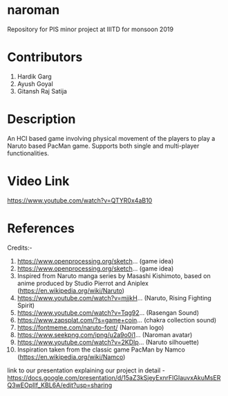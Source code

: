 # naroman
Repository for PIS minor project at IIITD for monsoon 2019

# Contributors
1. Hardik Garg
2. Ayush Goyal
3. Gitansh Raj Satija

# Description
An HCI based game involving physical movement of the players to play a Naruto based PacMan game. Supports both single and multi-player functionalities.

# Video Link
https://www.youtube.com/watch?v=QTYR0x4aB10

# References
Credits:-
1. https://www.openprocessing.org/sketch... (game idea)
2. https://www.openprocessing.org/sketch... (game idea)
3. Inspired from Naruto manga series by Masashi Kishimoto, based on anime produced by Studio Pierrot and Aniplex (https://en.wikipedia.org/wiki/Naruto)
4. https://www.youtube.com/watch?v=mjjkH...  (Naruto, Rising Fighting Spirit)
5. https://www.youtube.com/watch?v=Tqg92... (Rasengan Sound)
6. https://www.zapsplat.com/?s=game+coin... (chakra collection sound)
7. https://fontmeme.com/naruto-font/ (Naroman logo)
8. https://www.seekpng.com/ipng/u2a9o0i1... (Naroman avatar)
9. https://www.youtube.com/watch?v=2KDIp... (Naruto silhouette)
10. Inspiration taken from the classic game PacMan by Namco (https://en.wikipedia.org/wiki/Namco)

link to our presentation explaining our project in detail - https://docs.google.com/presentation/d/15aZ3kSjeyExnrFlGIauvxAkuMsERQ3wEOpIIf_KBL6A/edit?usp=sharing
